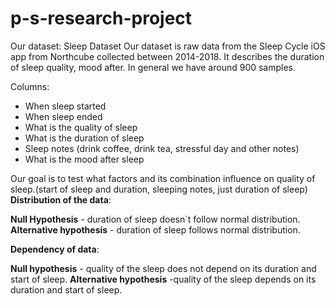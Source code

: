 # p-s-research-project
Our dataset:
Sleep Dataset
Our dataset is raw data from the Sleep Cycle iOS app from Northcube collected between 2014-2018. It describes the duration of sleep quality, mood after. In general we have around 900 samples.

Columns:
* When sleep started
* When sleep ended
* What is the quality of sleep
* What is the duration of sleep
* Sleep notes (drink coffee, drink tea, stressful day and other notes)
* What is the mood after sleep

Our goal is to test what factors and its combination influence on quality of sleep.(start of sleep and duration, sleeping notes, just duration of sleep)
**Distribution of the data**:

**Null Hypothesis** - duration of sleep doesn`t follow normal distribution.
**Alternative hypothesis** - duration of sleep follows normal distribution.

**Dependency of data**:

**Null hypothesis** - quality of the sleep does not depend on its duration and start of sleep.
**Alternative hypothesis** -quality of the sleep depends on its duration and start of sleep.
